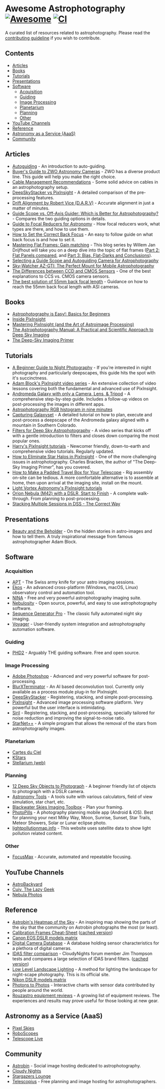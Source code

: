 # Awesome Astrophotography [![Awesome](https://awesome.re/badge-flat2.svg)](https://awesome.re) [![CI](https://github.com/lunohodov/awesome-astrophotography/actions/workflows/main.yml/badge.svg)](https://github.com/lunohodov/awesome-astrophotography/actions/workflows/main.yml)

A curated list of resources related to astrophotography. Please read the [contributing guideline](CONTRIBUTING.md) if you wish to contribute.

## Contents

- [Articles](#articles)
- [Books](#books)
- [Tutorials](#tutorials)
- [Presentations](#presentations)
- [Software](#software)
  - [Acquisition](#acquisition)
  - [Guiding](#guiding)
  - [Image Processing](#image-processing)
  - [Planetarium](#planetarium)
  - [Planning](#planning)
  - [Other](#other)
- [YouTube Channels](#youtube-channels)
- [Reference](#reference)
- [Astronomy as a Service (AaaS)](#astronomy-as-a-service-aaas)
- [Community](#community)



## Articles

- [Autoguiding](https://astrobackyard.com/autoguiding/) - An introduction to auto-guiding.
- [Buyer's Guide to ZWO Astronomy Cameras](https://agenaastro.com/articles/zwo-astronomy-cameras-buyers-guide.html) - ZWO has a diverse product line. This guide will help you make the right choice.
- [Cable Management Recommendations](https://pegasusastro.com/cable-management-recommendations/) - Some solid advice on cables in an astrophotography setup.
- [DeepSkyStacker vs PixInsight](https://www.lightvortexastronomy.com/image-pre-processing-deepskystacker-vs-pixinsight.html) - A detailed comparison of the pre-processing features.
- [Drift Alignment by Robert Vice (D.A.R.V)](https://www.cloudynights.com/articles/cat/articles/darv-drift-alignment-by-robert-vice-r2760) - Accurate alignment in just a matter of minutes.
- [Guide Scope vs. Off-Axis Guider: Which is Better for Astrophotography?](https://optcorp.com/blogs/deep-sky-imaging/guide-scope-vs-off-axis-guider) - Compares the two guiding options in details.
- [Guide to Focal Reducers for Astronomy](https://agenaastro.com/articles/focal-reducers-guide.html) - How focal reducers work, what types are there, and how to use them.
- [How to Set the Correct Back Focus](https://optcorp.com/blogs/deep-sky-imaging/how-to-set-the-correct-back-focus) - An easy to follow guide on what back focus is and how to set it.
- [Mastering Flat Frames: Gain matching](https://www.astroworldcreations.com/blog/understanding-flats-part-1-gain-matching) - This blog series by Willem Jan Drijfhout will take you on a deep dive into the topic of flat frames ([Part 2: Flat Panels compared](https://www.astroworldcreations.com/blog/understanding-flats-part-2-flat-panels-compared), and [Part 3: Bias, Flat-Darks and Conclusions](https://www.astroworldcreations.com/blog/understanding-flats-part3-conclusions)).
- [Selecting a Guide Scope and Autoguiding Camera for Astrophotography](https://agenaastro.com/articles/guides/selecting-a-guide-scope-and-autoguiding-camera-for-astrophotography.html)
- [Sky-Watcher AZ-GTI: The Perfect Mount for Mobile Astrophotography](https://milkywayphotographers.com/article/2021/03/11/sky-watcher-az-gti-the-perfect-mount-for-mobile-astrophotography/)
- [The Differences between CCD and CMOS Sensors](https://www.atik-cameras.com/news/difference-between-ccd-cmos-sensors/) - One of the best explanations to CCS vs. CMOS camera sensors.
- [The best solution of 55mm back focal length](https://astronomy-imaging-camera.com/tutorials/best-back-focus-length-solutions-55mm/) - Guidance on how to reach the 55mm back focal length with ASI cameras.


## Books

- [Astrophotography is Easy!: Basics for Beginners](https://www.goodreads.com/book/show/56053741-astrophotography-is-easy)
- [Inside PixInsight](https://www.goodreads.com/book/show/42603255-inside-pixinsight)
- [Mastering PixInsight (and the Art of Astroimage Processing)](http://www.deepskycolors.com/mastering-pixinsight.html)
- [The Astrophotography Manual: A Practical and Scientific Approach to Deep Sky Imaging](https://www.goodreads.com/book/show/37301142-the-astrophotography-manual)
- [The Deep-Sky Imaging Primer](https://www.goodreads.com/book/show/61296649-the-deep-sky-imaging-primer-third-edition)



## Tutorials

- [A Beginner Guide to Night Photography](https://www.scottaspinall.com/beginner-guide-to-night-photography/) - If you're interested in night photography and particularly deepscapes, this guide hits the spot with it's succinctness.
- [Adam Block's PixInsight video series](https://www.adamblockstudios.com/categories/PixInsight) - An extensive collection of video lessons covering both the fundamental and advanced use of PixInsight.
- [Andromeda Galaxy with only a Camera, Lens, & Tripod](https://www.youtube.com/watch?v=pXcRKoxTPVg) - A comprehensive step-by-step guide. Includes a follow-up videos on post-processing the images in different apps.
- [Astrophotography RGB histogram in nine minutes](https://www.youtube.com/watch?v=9rAoJ-VG860)
- [Capturing Galaxyset](https://www.paulschmitphotography.com/How-To-Guides/Capturing-Galaxyset) - A detailed tutorial on how to plan, execute and post-process a deepscape of the Andromeda galaxy aligned with a mountain in Southern Colorado.
- [Filters for Deep Sky Astrophotography](https://www.youtube.com/playlist?list=PLrzbdmripj1fIXrivZF1BT4BtJMZ6xvWo) - A video series that kicks off with a gentle introduction to filters and closes down comparing the most popular ones.
- [Harry's PixInsight tutorials](http://www.harrysastroshed.com/Pixinsighthome.html) - Newcomer friendly, down-to-earth and comprehensive video tutorials. Regularly updated.
- [How to Eliminate Star Halos in PixInsight](https://digitalstars.wordpress.com/2019/10/27/tutorial-how-to-eliminate-star-halos-in-pixinsight/) - One of the more challenging issues in astrophotography. Charles Bracken, the author of "The Deep-Sky Imaging Primer", has you covered.
- [How to Make a Padded Travel Box for Your Telescope](https://www.youtube.com/watch?v=90F_cBiZpH8) - Rig assembly on-site can be tedious. A more comfortable alternative is to assemble at home, then upon arrival at the imaging site, install on the mount.
- [Light Vortex Astronomy's PixInsight tutorials](https://www.lightvortexastronomy.com/tutorials.html)
- [Orion Nebula (M42) with a DSLR, Start to Finish](https://www.youtube.com/watch?v=Qb1ceFM-DkQ) - A complete walk-through. From planning to post-processing.
- [Stacking Multiple Sessions in DSS - The Correct Way](https://www.youtube.com/watch?v=cmDy80d2krk)



## Presentations

- [Beauty and the Beholder](https://www.youtube.com/watch?v=SPFsoO0ZWeg) - On the hidden stories in astro-images and how to tell them. A truly inspirational message from famous astrophotographer Adam Block.



## Software

### Acquisition

- [APT](https://www.astrophotography.app) - The Swiss army knife for your astro imaging sessions.
- [Ekos](https://indilib.org/about/ekos.html) - An advanced cross-platform (Windows, macOS, Linux) observatory control and automation tool.
- [NINA](https://nighttime-imaging.eu) - Free and very powerful astrophotography imaging suite.
- [Nebulosity](https://github.com/celstark/OpenNebulosity) - Open source, powerful, and easy to use astrophotography software.
- [Sequence Generator Pro](https://www.sequencegeneratorpro.com) - The classic fully automated night sky imaging.
- [Voyager](https://software.starkeeper.it) - User-friendly system integration and astrophotography automation software.

### Guiding

- [PHD2](https://openphdguiding.org) - Arguably THE guiding software. Free and open source.

### Image Processing

- [Adobe Photoshop](https://www.adobe.com/products/photoshop.html) - Advanced and very powerful software for post-processing.
- [BlurXTerminator](https://www.rc-astro.com/resources/BlurXTerminator/) - An AI based deconvolution tool. Currently only available as a process module plug-in for PixInsight.
- [DeepSkyStacker](http://deepskystacker.free.fr/english/index.html) - Registering, stacking, and simple post-processing.
- [PixInsight](https://pixinsight.com) - Advanced image processing software platform. Very powerful but the user interface is intimidating.
- [Siril](https://siril.org) - Registering, stacking, and post-processing, specially tailored for noise reduction and improving the signal-to-noise ratio.
- [StarNet++](https://sourceforge.net/projects/starnet/) - A simple program that allows the removal of the stars from astrophotography images.

### Planetarium

- [Cartes du Ciel](https://www.ap-i.net/skychart/doku.php?id=en/start)
- [KStars](https://kstars.kde.org)
- [Stellarium (web)](https://stellarium-web.org)

### Planning

- [12 Deep Sky Objects to Photograph](https://www.nebulaphotos.com/doc/brightLargeDsos.pdf) - A beginner friendly list of objects to photograph with a DSLR camera.
- [Astronomy Tools](https://astronomy.tools/) - A tools suite with various calculators, field of view simulation, star chart, etc.
- [Blackwater Skies Imaging Toolbox](https://www.blackwaterskies.co.uk/imaging-toolbox/) - Plan your framing.
- [PhotoPills](https://www.photopills.com) - A photography planning mobile app (Android & iOS). Best for planning your next Milky Way, Moon, Sunrise, Sunset, Star Trails, Meteor Showers, Solar or Lunar eclipse photo.
- [lightpollutionmap.info](https://www.lightpollutionmap.info) - This website uses satellite data to show light pollution related content.

### Other

- [FocusMax](https://ccdware.com/focusmax_overview/) - Accurate, automated and repeatable focusing.



## YouTube Channels

- [AstroBackyard](https://www.youtube.com/c/AstroBackyard)
- [Cuiv, The Lazy Geek](https://www.youtube.com/channel/UC65vvpQDX5rymeqrYt-Bb1g)
- [Nebula Photos](https://www.youtube.com/channel/UCO_gBdHekc74feh0bWqKJ1Q)



## Reference

- [Astrobin's Heatmap of the Sky](https://www.astrobin.com/full/e4clel/0/) - An inspiring map showing the parts of the sky that the community on Astrobin photographs the most (or least).
- [Calibration Frames Cheat-Sheet](https://drive.google.com/file/d/1I1deTi8sCFIn_bwQbYiqqxliVLInsGx6/view) ([cached version](assets/docs/calibration-frames-cheatsheet.pdf))
- [Canon EOS DSLR models matrix](https://www.astrophotography.app/EOS.php)
- [Digital Camera Database](https://www.digicamdb.com) - A database holding sensor characteristics for a plethora of digital cameras.
- [IDAS filter comparison](https://www.cloudynights.com/topic/797739-idas-filter-comparison-test-report/?p=11487347) - CloudyNights forum member Jim Thompson tests and compares a large selection of IDAS brand filters. ([cached version](assets/docs/idas-test-report.pdf))
- [Low Level Landscape Lighting](http://lowlevellighting.org/) - A method for lighting the landscape for night-scape photography. This is its official site.
- [Nikon DSLR models matrix](https://www.astrophotography.app/nikon.php)
- [Photons to Photos](https://www.photonstophotos.net) - Interactive charts with sensor data contributed by people around the world.
- [Rouzastro equipment reviews](https://rouzastro.com/reviews/) - A growing list of equipment reviews. The experiences and results may prove useful for those looking at new gear.



## Astronomy as a Service (AaaS)

- [Pixel Skies](https://www.pixelskiesastro.com)
- [RoboScopes](https://www.roboscopes.com)
- [Telescope Live](https://app.telescope.live)



## Community

- [Astrobin](https://www.astrobin.com) - Social image hosting dedicated to astrophotography.
- [Cloudy Nights](https://www.cloudynights.com)
- [Stargazers Lounge](https://stargazerslounge.com)
- [Telescopius](https://telescopius.com) - Free planning and image hosting for astrophotographers.

